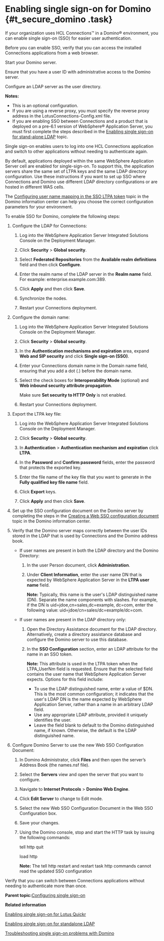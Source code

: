 # Enabling single sign-on for Domino {#t_secure_domino .task}

If your organization uses HCL Connections™ in a Domino® environment, you can enable single sign-on \(SSO\) for easier user authentication.

Before you can enable SSO, verify that you can access the installed Connections applications from a web browser.

Start your Domino server.

Ensure that you have a user ID with administrative access to the Domino server.

Configure an LDAP server as the user directory.

**Notes:**

-   This is an optional configuration.
-   If you are using a reverse proxy, you must specify the reverse proxy address in the LotusConnections-Config.xml file.
-   If you are enabling SSO between Connections and a product that is deployed on a pre-6.1 version of WebSphere® Application Server, you must first complete the steps described in the [Enabling single sign-on for stand-alone LDAP](t_setup_standalone_ldap.md) topic.

Single sign-on enables users to log into one HCL Connections application and switch to other applications without needing to authenticate again.

By default, applications deployed within the same WebSphere Application Server cell are enabled for single-sign-on. To support this, the application servers share the same set of LTPA keys and the same LDAP directory configuration. Use these instructions if you want to set up SSO where Connections and Domino use different LDAP directory configurations or are hosted in different WAS cells.

The [Configuring user name mapping in the SSO LTPA token](https://help.hcltechsw.com/domino/12.0.0/admin/conf_configuringusernamemappinginthessoltpatoken_t.html) topic in the Domino information center can help you choose the correct configuration parameters for your environment.

To enable SSO for Domino, complete the following steps:

1.  Configure the LDAP for Connections:

    1.  Log into the WebSphere Application Server Integrated Solutions Console on the Deployment Manager.

    1.  Click **Security** \> **Global security**.

    2.  Select **Federated Repositories** from the **Available realm definitions** field and then click **Configure**.

    3.  Enter the realm name of the LDAP server in the **Realm name** field. For example: enterprise.example.com:389.

    4.  Click **Apply** and then click **Save**.

    5.  Synchronize the nodes.

    6.  Restart your Connections deployment.

2.  Configure the domain name:

    1.  Log into the WebSphere Application Server Integrated Solutions Console on the Deployment Manager.

    2.  Click **Security** \> **Global security**.

    3.  In the **Authentication mechanisms and expiration** area, expand **Web and SIP security** and click **Single sign-on \(SSO\)**.

    4.  Enter your Connections domain name in the Domain name field, ensuring that you add a dot \(.\) before the domain name.

    5.  Select the check boxes for **Interoperability Mode** \(optional\) and **Web inbound security attribute propagation**.

        Make sure **Set security to HTTP Only** is not enabled.

    6.  Restart your Connections deployment.

3.  Export the LTPA key file:

    1.  Log into the WebSphere Application Server Integrated Solutions Console on the Deployment Manager.

    2.  Click **Security** \> **Global security**.

    3.  In **Authentication** \> **Authentication mechanism and expiration** click **LTPA**.

    4.  In the **Password** and **Confirm password** fields, enter the password that protects the exported key.

    5.  Enter the file name of the key file that you want to generate in the **Fully qualified key file name** field.

    6.  Click **Export** keys.

    7.  Click **Apply** and then click **Save**.

4.  Set up the SSO configuration document on the Domino server by completing the steps in the [Creating a Web SSO configuration document](https://help.hcltechsw.com/domino/10.0.1/conf_creatingawebssoconfigurationdocument_t.html) topic in the Domino information center.

5.  Verify that the Domino server maps correctly between the user IDs stored in the LDAP that is used by Connections and the Domino address book.

    -   If user names are present in both the LDAP directory and the Domino Directory:
        1.  In the user Person document, click **Administration**.
        2.  Under **Client Information**, enter the user name DN that is expected by WebSphere Application Server in the **LTPA user name** field.

            **Note:** Typically, this name is the user's LDAP distinguished name \(DN\). Separate the name components with slashes. For example, if the DN is uid=jdoe,cn=sales,dc=example, dc=com, enter the following value: uid=jdoe/cn=sales/dc=example/dc=com.

    -   If user names are present in the LDAP directory only:
        1.  Open the Directory Assistance document for the LDAP directory. Alternatively, create a directory assistance database and configure the Domino server to use this database.
        2.  In the **SSO Configuration** section, enter an LDAP attribute for the name in an SSO token.

            **Note:** This attribute is used in the LTPA token when the LTPA\_UserNm field is requested. Ensure that the selected field contains the user name that WebSphere Application Server expects. Options for this field include:

            -   To use the LDAP distinguished name, enter a value of $DN. This is the most common configuration; it indicates that the user's LDAP DN is the name expected by WebSphere Application Server, rather than a name in an arbitrary LDAP field.
            -   Use any appropriate LDAP attribute, provided it uniquely identifies the user.
            -   Leave the field blank to default to the Domino distinguished name, if known. Otherwise, the default is the LDAP distinguished name.
6.  Configure Domino Server to use the new Web SSO Configuration Document:

    1.  In Domino Administrator, click **Files** and then open the server’s Address Book \(the names.nsf file\).

    2.  Select the **Servers** view and open the server that you want to configure.

    3.  Navigate to **Internet Protocols** \> **Domino Web Engine**.

    4.  Click **Edit Server** to change to Edit mode.

    5.  Select the new Web SSO Configuration Document in the Web SSO Configuration box.

    6.  Save your changes.

    7.  Using the Domino console, stop and start the HTTP task by issuing the following commands:

        tell http quit

        load http

        **Note:** The tell http restart and restart task http commands cannot read the updated SSO configuration


Verify that you can switch between Connections applications without needing to authenticate more than once.

**Parent topic:**[Configuring single sign-on](../secure/c_sec_config_sso.md)

**Related information**  


[Enabling single sign-on for Lotus Quickr](../secure/t_secure_sso_quickr.md)

[Enabling single sign-on for standalone LDAP](../secure/t_setup_standalone_ldap.md)

[Troubleshooting single sign-on problems with Domino](../troubleshoot/ts_t_SSO_Domino.md)


